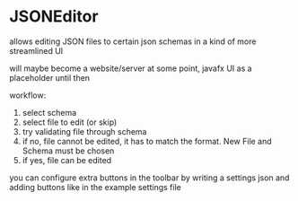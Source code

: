 # JSONEditor

allows editing JSON files to certain json schemas in a kind of more streamlined UI

will maybe become a website/server at some point, javafx UI as a placeholder until then

workflow:

1. select schema
2. select file to edit (or skip)
3. try validating file through schema
4. if no, file cannot be edited, it has to match the format. New File and Schema must be chosen
5. if yes, file can be edited


you can configure extra buttons in the toolbar by writing a settings json and adding buttons like in the example settings file

